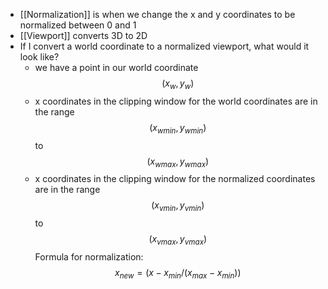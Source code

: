 + [[Normalization]] is when we change the x and y coordinates to be normalized between 0 and 1
+ [[Viewport]] converts 3D to 2D
+ If I convert a world coordinate to a normalized viewport, what would it look like?
	+ we have a point in our world coordinate $$(x_w,y_w)$$
	+ x coordinates in the clipping window for the world coordinates are in the range $$(x_{wmin},y_{wmin})$$ to $$(x_{wmax},y_{wmax})$$
	+ x coordinates in the clipping window for the normalized coordinates are in the range $$(x_{vmin},y_{vmin})$$ to $$(x_{vmax},y_{vmax})$$Formula for normalization: $$x_{new}=(x-x_{min}/(x_{max}-x_{min}))$$